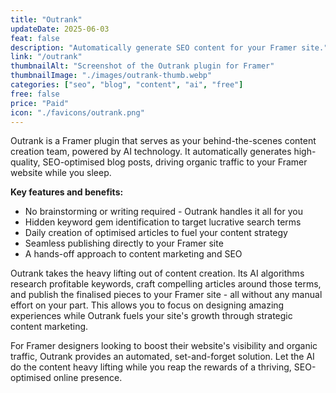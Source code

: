 ```yaml
---
title: "Outrank"
updateDate: 2025-06-03
feat: false
description: "Automatically generate SEO content for your Framer site."
link: "/outrank"
thumbnailAlt: "Screenshot of the Outrank plugin for Framer"
thumbnailImage: "./images/outrank-thumb.webp"
categories: ["seo", "blog", "content", "ai", "free"]
free: false
price: "Paid"
icon: "./favicons/outrank.png"
---
```


Outrank is a Framer plugin that serves as your behind-the-scenes content creation team, powered by AI technology. It automatically generates high-quality, SEO-optimised blog posts, driving organic traffic to your Framer website while you sleep.

<b>Key features and benefits:</b>
- No brainstorming or writing required - Outrank handles it all for you
- Hidden keyword gem identification to target lucrative search terms
- Daily creation of optimised articles to fuel your content strategy
- Seamless publishing directly to your Framer site
- A hands-off approach to content marketing and SEO

Outrank takes the heavy lifting out of content creation. Its AI algorithms research profitable keywords, craft compelling articles around those terms, and publish the finalised pieces to your Framer site - all without any manual effort on your part. This allows you to focus on designing amazing experiences while Outrank fuels your site's growth through strategic content marketing.

For Framer designers looking to boost their website's visibility and organic traffic, Outrank provides an automated, set-and-forget solution. Let the AI do the content heavy lifting while you reap the rewards of a thriving, SEO-optimised online presence.